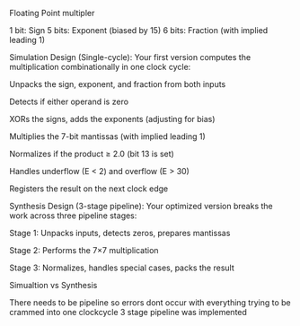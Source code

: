 Floating Point multipler

1 bit: Sign
5 bits: Exponent (biased by 15)
6 bits: Fraction (with implied leading 1)


Simulation Design (Single-cycle):
Your first version computes the multiplication combinationally in one clock cycle:

Unpacks the sign, exponent, and fraction from both inputs

Detects if either operand is zero

XORs the signs, adds the exponents (adjusting for bias)

Multiplies the 7-bit mantissas (with implied leading 1)

Normalizes if the product ≥ 2.0 (bit 13 is set)

Handles underflow (E < 2) and overflow (E > 30)

Registers the result on the next clock edge

Synthesis Design (3-stage pipeline):
Your optimized version breaks the work across three pipeline stages:

Stage 1: Unpacks inputs, detects zeros, prepares mantissas

Stage 2: Performs the 7×7 multiplication

Stage 3: Normalizes, handles special cases, packs the result

Simualtion vs Synthesis

There needs to be pipeline so errors dont occur with everything trying to be crammed into one clockcycle
3 stage pipeline was implemented
